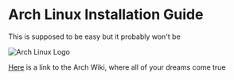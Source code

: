 # Arch Linux Installation Guide

This is supposed to be easy but it probably won't be

![Arch Linux Logo](linux/installation-guides/assets/arch_logo.png)

[Here](https://wiki.archlinux.org/) is a link to the Arch Wiki, where all of your dreams come true
